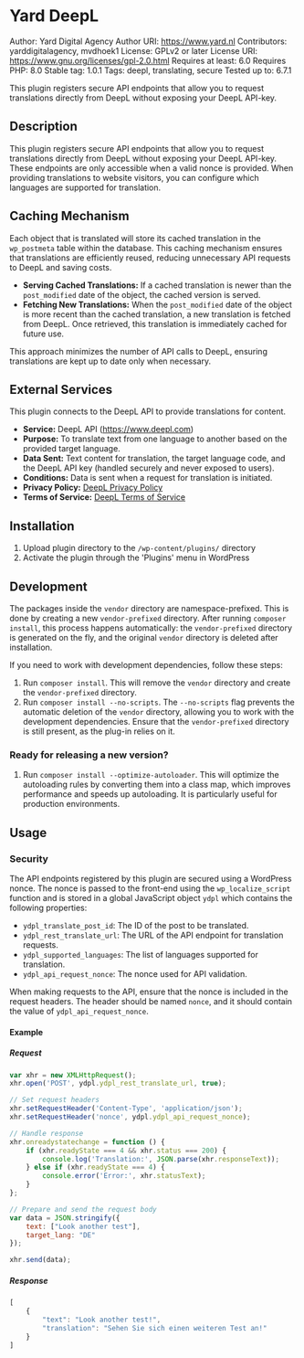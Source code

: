 # Yard DeepL

Author: Yard Digital Agency
Author URI: <https://www.yard.nl>
Contributors: yarddigitalagency, mvdhoek1
License: GPLv2 or later
License URI: <https://www.gnu.org/licenses/gpl-2.0.html>
Requires at least: 6.0
Requires PHP: 8.0
Stable tag: 1.0.1
Tags: deepl, translating, secure
Tested up to: 6.7.1

This plugin registers secure API endpoints that allow you to request translations directly from DeepL without exposing your DeepL API-key.

## Description

This plugin registers secure API endpoints that allow you to request translations directly from DeepL without exposing your DeepL API-key. These endpoints are only accessible when a valid nonce is provided.
When providing translations to website visitors, you can configure which languages are supported for translation.

## Caching Mechanism

Each object that is translated will store its cached translation in the `wp_postmeta` table within the database. This caching mechanism ensures that translations are efficiently reused, reducing unnecessary API requests to DeepL and saving costs.

- **Serving Cached Translations:** If a cached translation is newer than the `post_modified` date of the object, the cached version is served.
- **Fetching New Translations:** When the `post_modified` date of the object is more recent than the cached translation, a new translation is fetched from DeepL. Once retrieved, this translation is immediately cached for future use.

This approach minimizes the number of API calls to DeepL, ensuring translations are kept up to date only when necessary.

## External Services

This plugin connects to the DeepL API to provide translations for content.

- **Service:** DeepL API (<https://www.deepl.com>)
- **Purpose:** To translate text from one language to another based on the provided target language.
- **Data Sent:** Text content for translation, the target language code, and the DeepL API key (handled securely and never exposed to users).
- **Conditions:** Data is sent when a request for translation is initiated.
- **Privacy Policy:** [DeepL Privacy Policy](https://www.deepl.com/privacy)
- **Terms of Service:** [DeepL Terms of Service](https://www.deepl.com/pro-license)

## Installation

1. Upload plugin directory to the `/wp-content/plugins/` directory
2. Activate the plugin through the 'Plugins' menu in WordPress

## Development

The packages inside the `vendor` directory are namespace-prefixed. This is done by creating a new `vendor-prefixed` directory. After running `composer install`, this process happens automatically: the `vendor-prefixed` directory is generated on the fly, and the original `vendor` directory is deleted after installation.

If you need to work with development dependencies, follow these steps:

1. Run `composer install`. This will remove the `vendor` directory and create the `vendor-prefixed` directory.
2. Run `composer install --no-scripts`. The `--no-scripts` flag prevents the automatic deletion of the `vendor` directory, allowing you to work with the development dependencies. Ensure that the `vendor-prefixed` directory is still present, as the plug-in relies on it.

### Ready for releasing a new version?

1. Run `composer install --optimize-autoloader`. This will optimize the autoloading rules by converting them into a class map, which improves performance and speeds up autoloading. It is particularly useful for production environments.

## Usage

### Security

The API endpoints registered by this plugin are secured using a WordPress nonce. The nonce is passed to the front-end using the `wp_localize_script` function and is stored in a global JavaScript object `ydpl` which contains the following properties:

- `ydpl_translate_post_id`: The ID of the post to be translated.
- `ydpl_rest_translate_url`: The URL of the API endpoint for translation requests.
- `ydpl_supported_languages`: The list of languages supported for translation.
- `ydpl_api_request_nonce`: The nonce used for API validation.

When making requests to the API, ensure that the nonce is included in the request headers. The header should be named `nonce`, and it should contain the value of `ydpl_api_request_nonce`.

#### Example

##### Request

```javascript
var xhr = new XMLHttpRequest();
xhr.open('POST', ydpl.ydpl_rest_translate_url, true);

// Set request headers
xhr.setRequestHeader('Content-Type', 'application/json');
xhr.setRequestHeader('nonce', ydpl.ydpl_api_request_nonce);

// Handle response
xhr.onreadystatechange = function () {
    if (xhr.readyState === 4 && xhr.status === 200) {
        console.log('Translation:', JSON.parse(xhr.responseText));
    } else if (xhr.readyState === 4) {
        console.error('Error:', xhr.statusText);
    }
};

// Prepare and send the request body
var data = JSON.stringify({
    text: ["Look another test"],
    target_lang: "DE"
});

xhr.send(data);
```

##### Response

```javascript
[
    {
        "text": "Look another test!",
        "translation": "Sehen Sie sich einen weiteren Test an!"
    }
]
```
